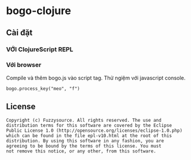 # bogo-clojure

## Cài đặt

### VỚI ClojureScript REPL


### Với browser
Compile và thêm bogo.js vào script tag. Thử ngiệm với javascript console.

    bogo.process_key("meo", "f")

## License

    Copyright (c) Fuzzysource. All rights reserved. The use and
    distribution terms for this software are covered by the Eclipse
    Public License 1.0 (http://opensource.org/licenses/eclipse-1.0.php)
    which can be found in the file epl-v10.html at the root of this
    distribution. By using this software in any fashion, you are
    agreeing to be bound by the terms of this license. You must
    not remove this notice, or any other, from this software.
